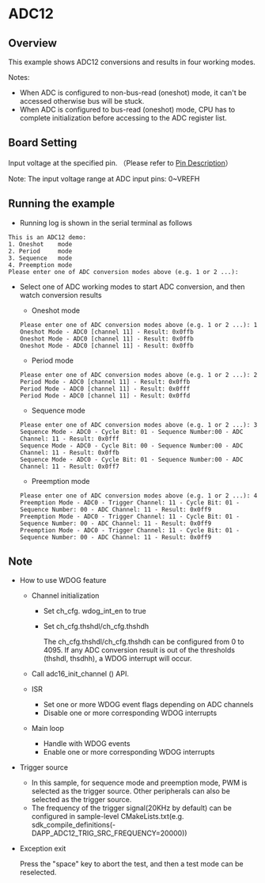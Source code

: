 # ADC12

## Overview

This example shows ADC12 conversions and results in four working modes.

Notes:

* When ADC is configured to non-bus-read (oneshot) mode, it can't be accessed otherwise bus will be stuck.
* When ADC is configured to bus-read (oneshot) mode,  CPU has to complete initialization before accessing to the ADC register list.

## Board Setting

Input voltage at the specified pin. （Please refer to  [Pin Description](lab_board_resource)）

Note:  The input voltage range at ADC input pins: 0~VREFH

## Running the example

- Running log is shown in the serial terminal as follows

```console
This is an ADC12 demo:
1. Oneshot    mode
2. Period     mode
3. Sequence   mode
4. Preemption mode
Please enter one of ADC conversion modes above (e.g. 1 or 2 ...):
```

- Select one of ADC working modes to start ADC conversion,  and then watch conversion results

  - Oneshot mode

  ```console
  Please enter one of ADC conversion modes above (e.g. 1 or 2 ...): 1
  Oneshot Mode - ADC0 [channel 11] - Result: 0x0ffb
  Oneshot Mode - ADC0 [channel 11] - Result: 0x0ffb
  Oneshot Mode - ADC0 [channel 11] - Result: 0x0ffb
  ```
  - Period mode

  ```console
  Please enter one of ADC conversion modes above (e.g. 1 or 2 ...): 2
  Period Mode - ADC0 [channel 11] - Result: 0x0ffb
  Period Mode - ADC0 [channel 11] - Result: 0x0fff
  Period Mode - ADC0 [channel 11] - Result: 0x0ffd
  ```
  - Sequence mode

  ```console
  Please enter one of ADC conversion modes above (e.g. 1 or 2 ...): 3
  Sequence Mode - ADC0 - Cycle Bit: 01 - Sequence Number:00 - ADC Channel: 11 - Result: 0x0fff
  Sequence Mode - ADC0 - Cycle Bit: 00 - Sequence Number:00 - ADC Channel: 11 - Result: 0x0ffb
  Sequence Mode - ADC0 - Cycle Bit: 01 - Sequence Number:00 - ADC Channel: 11 - Result: 0x0ff7
  ```
  - Preemption mode

  ```console
  Please enter one of ADC conversion modes above (e.g. 1 or 2 ...): 4
  Preemption Mode - ADC0 - Trigger Channel: 11 - Cycle Bit: 01 - Sequence Number: 00 - ADC Channel: 11 - Result: 0x0ff9
  Preemption Mode - ADC0 - Trigger Channel: 11 - Cycle Bit: 01 - Sequence Number: 00 - ADC Channel: 11 - Result: 0x0ff9
  Preemption Mode - ADC0 - Trigger Channel: 11 - Cycle Bit: 01 - Sequence Number: 00 - ADC Channel: 11 - Result: 0x0ff9
  ```

## Note

- How to use WDOG feature

  - Channel initialization

    - Set ch_cfg. wdog_int_en to true

    - Set ch_cfg.thshdl/ch_cfg.thshdh

       The ch_cfg.thshdl/ch_cfg.thshdh can be configured from 0 to 4095. If any ADC conversion result is out of the thresholds (thshdl, thsdhh), a WDOG interrupt will occur.

  - Call adc16_init_channel () API.

  - ISR

    - Set one or more WDOG event flags depending on  ADC channels
    - Disable one or more corresponding WDOG interrupts

  - Main loop
    - Handle with WDOG events
    - Enable one or more corresponding WDOG interrupts

- Trigger source

  - In this sample, for sequence mode and preemption mode, PWM is selected as the trigger source. Other peripherals can also be selected as the trigger source.
  - The frequency of the trigger signal(20KHz by default) can be configured in sample-level CMakeLists.txt(e.g. sdk_compile_definitions(-DAPP_ADC12_TRIG_SRC_FREQUENCY=20000))

- Exception exit

  Press the "space" key to abort the test, and then a test mode can be reselected.
